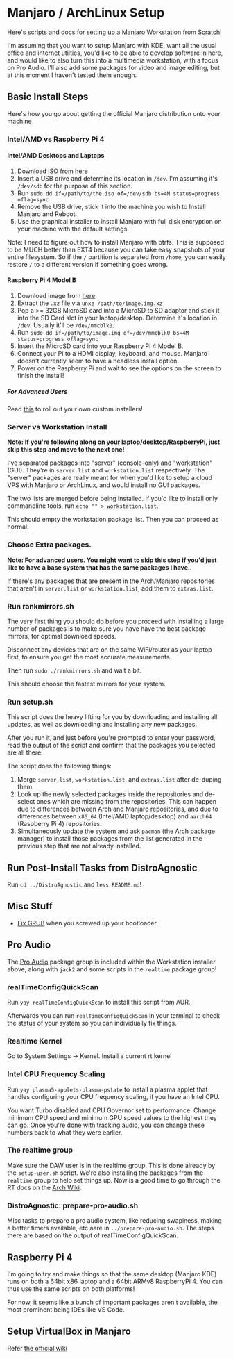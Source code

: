 # Manjaro / ArchLinux Setup

Here's scripts and docs for setting up a Manjaro Workstation from Scratch!

I'm assuming that you want to setup Manjaro with KDE, want all the usual office
and internet utilties, you'd like to be able to develop software in here, and
would like to also turn this into a multimedia workstation, with a focus on
Pro Audio. I'll also add some packages for video and image editing, but at this
moment I haven't tested them enough.

## Basic Install Steps

Here's how you go about getting the official Manjaro distribution onto your
machine

### Intel/AMD vs Raspberry Pi 4

#### Intel/AMD Desktops and Laptops

1. Download ISO from [here](https://manjaro.org/downloads/official/kde/)
3. Insert a USB drive and determine its location in `/dev`. I'm assuming it's
   `/dev/sdb` for the purpose of this section.
3. Run `sudo dd if=/path/to/the.iso of=/dev/sdb bs=4M status=progress oflag=sync`
4. Remove the USB drive, stick it into the machine you wish to Install Manjaro
   and Reboot.
5. Use the graphical installer to install Manjaro with full disk encryption on
   your machine with the default settings.

Note: I need to figure out how to install Manjaro with btrfs. This is supposed
to be MUCH better than EXT4 because you can take easy snapshots of your entire
filesystem. So if the `/` partition is separated from `/home`, you can easily
restore `/` to a different version if something goes wrong.
   
#### Raspberry Pi 4 Model B

1. Download image from [here](https://manjaro.org/download/arm/raspberry-pi-4/arm8-raspberry-pi-4-kde-plasma/)
2. Extract the `.xz` file via `unxz /path/to/image.img.xz`
3. Pop a >= 32GB MicroSD card into a MicroSD to SD adaptor and stick it into
   the SD Card slot in your laptop/desktop. Determine it's location in `/dev`.
   Usually it'll be `/dev/mmcblk0`.
4. Run `sudo dd if=/path/to/image.img of=/dev/mmcblk0 bs=4M status=progress oflag=sync`
5. Insert the MicroSD card into your Raspberry Pi 4 Model B.
6. Connect your Pi to a HDMI display, keyboard, and mouse. Manjaro doesn't
   currently seem to have a headless install option.
7. Power on the Raspberry Pi and wait to see the options on the screen to
   finish the install!

##### For Advanced Users

Read [this](https://forum.manjaro.org/t/wiki-contributing-to-manjaro-arm/91053)
to roll out your own custom installers!

### Server vs Workstation Install

**Note: If you're following along on your laptop/desktop/RaspberryPi, just skip
this step and move to the next one!**

I've separated packages into "server" (console-only) and "workstation" (GUI).
They're in `server.list` and `workstation.list` respectively. The "server"
packages are really meant for when you'd like to setup a cloud VPS with Manjaro
or ArchLinux, and would install no GUI packages.

The two lists are merged before being installed. If you'd like to install only
commandline tools, run `echo "" > workstation.list`.

This should empty the workstation package list. Then you can proceed as normal!

### Choose Extra packages.

**Note: For advanced users. You might want to skip this step if you'd just like
to have a base system that has the same packages I have.**.

If there's any packages that are present in the Arch/Manjaro repositories that
aren't in `server.list` or `workstation.list`, add them to `extras.list`.

### Run rankmirrors.sh

The very first thing you should do before you proceed with installing a large
number of packages is to make sure you have have the best package mirrors, for
optimal download speeds.

Disconnect any devices that are on the same WiFi/router as your laptop first,
to ensure you get the most accurate measurements.

Then run `sudo ./rankmirrors.sh` and wait a bit.

This should choose the fastest mirrors for your system.

### Run setup.sh

This script does the heavy lifting for you by downloading and installing all
updates, as well as downloading and installing any new packages.

After you run it, and just before you're prompted to enter your password, read
the output of the script and confirm that the packages you selected are all
there.

The script does the following things:

1. Merge `server.list`, `workstation.list`, and `extras.list` after de-duping
   them.
2. Look up the newly selected packages inside the repositories and de-select
   ones which are missing from the repositories. This can happen due to
   differences between Arch and Manjaro repositories, and due to differences
   between `x86_64` (Intel/AMD laptop/desktop) and `aarch64` (Raspberry Pi 4)
   repositories.
3. Simultaneously update the system and ask `pacman` (the Arch package manager)
   to install those packages from the list generated in the previous step that
   are not already installed.

## Run Post-Install Tasks from DistroAgnostic

Run `cd ../DistroAgnostic` and `less README.md`!

## Misc Stuff

* [Fix GRUB](https://wiki.manjaro.org/index.php/Restore_the_GRUB_Bootloader)
  when you screwed up your bootloader.

## Pro Audio

The [Pro Audio](https://www.archlinux.org/groups/x86_64/pro-audio/) package
group is included within the Workstation installer above, along with `jack2`
and some scripts in the `realtime` package group!

### realTimeConfigQuickScan

Run `yay realTimeConfigQuickScan` to install this script from AUR.

Afterwards you can run `realTimeConfigQuickScan` in your terminal to check the
status of your system so you can individually fix things.

### Realtime Kernel

Go to System Settings -> Kernel. Install a current rt kernel

### Intel CPU Frequency Scaling

Run `yay plasma5-applets-plasma-pstate` to install a plasma applet that handles
configuring your CPU frequency scaling, if you have an Intel CPU.

You want Turbo disabled and CPU Governor set to performance. Change minimum
CPU speed and minimum GPU speed values to the highest they can go. Once you're
done with tracking audio, you can change these numbers back to what they were
earlier.

### The realtime group

Make sure the DAW user is in the realtime group. This is done already by the
`setup-user.sh` script. We're also installing the packages from the `realtime`
group to help set things up. Now is a good time to go through the RT docs on the
[Arch Wiki](https://wiki.archlinux.org/index.php/Realtime_process_management).

### DistroAgnostic: prepare-pro-audio.sh

Misc tasks to prepare a pro audio system, like reducing swapiness, making a
better timers available, etc aare in `../prepare-pro-audio.sh`.
The steps there are based on the output of realTimeConfigQuickScan.

## Raspberry Pi 4

I'm going to try and make things so that the same desktop (Manjaro KDE) runs on
both a 64bit x86 laptop and a 64bit ARMv8 RaspberryPi 4. You can thus use the
same scripts on both platforms!

For now, it seems like a bunch of important packages aren't available, the
most prominent being IDEs like VS Code.


## Setup VirtualBox in Manjaro

Refer [the official wiki](https://wiki.manjaro.org/index.php?title=VirtualBox)
